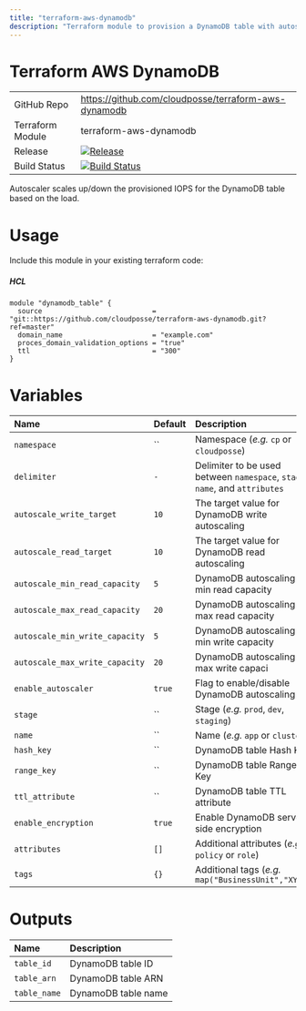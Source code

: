 ```yaml
---
title: "terraform-aws-dynamodb"
description: "Terraform module to provision a DynamoDB table with autoscaling."
---
```

# Terraform AWS DynamoDB

|                  |                                                                                                                                                          |
|:-----------------|:---------------------------------------------------------------------------------------------------------------------------------------------------------|
| GitHub Repo      | https://github.com/cloudposse/terraform-aws-dynamodb                                                                                                     |
| Terraform Module | terraform-aws-dynamodb                                                                                                                                   |
| Release          | [![Release](https://img.shields.io/github/release/cloudposse/terraform-aws-dynamodb.svg)](https://github.com/cloudposse/terraform-aws-dynamodb/releases) |
| Build Status     | [![Build Status](https://travis-ci.org/cloudposse/terraform-aws-dynamodb.svg?branch=master)](https://travis-ci.org/cloudposse/terraform-aws-dynamodb)    |


Autoscaler scales up/down the provisioned IOPS for the DynamoDB table based on the load.

# Usage

Include this module in your existing terraform code:


##### HCL
```hcl
module "dynamodb_table" {
  source                           = "git::https://github.com/cloudposse/terraform-aws-dynamodb.git?ref=master"
  domain_name                      = "example.com"
  proces_domain_validation_options = "true"
  ttl                              = "300"
}
```

# Variables

| Name                           | Default | Description                                                                 | Required |
|:-------------------------------|:--------|:----------------------------------------------------------------------------|:---------|
| `namespace`                    | ``      | Namespace (_e.g._ `cp` or `cloudposse`)                                     | Yes      |
| `delimiter`                    | `-`     | Delimiter to be used between `namespace`, `stage`, `name`, and `attributes` | No       |
| `autoscale_write_target`       | `10`    | The target value for DynamoDB write autoscaling                             | No       |
| `autoscale_read_target`        | `10`    | The target value for DynamoDB read autoscaling                              | No       |
| `autoscale_min_read_capacity`  | `5`     | DynamoDB autoscaling min read capacity                                      | No       |
| `autoscale_max_read_capacity`  | `20`    | DynamoDB autoscaling max read capacity                                      | No       |
| `autoscale_min_write_capacity` | `5`     | DynamoDB autoscaling min write capacity                                     | No       |
| `autoscale_max_write_capacity` | `20`    | DynamoDB autoscaling max write capaci                                       | No       |
| `enable_autoscaler`            | `true`  | Flag to enable/disable DynamoDB autoscaling                                 | No       |
| `stage`                        | ``      | Stage (_e.g._ `prod`, `dev`, `staging`)                                     | Yes      |
| `name`                         | ``      | Name  (_e.g._ `app` or `cluster`)                                           | Yes      |
| `hash_key`                     | ``      | DynamoDB table Hash Key                                                     | Yes      |
| `range_key`                    | ``      | DynamoDB table Range Key                                                    | Yes      |
| `ttl_attribute`                | ``      | DynamoDB table TTL attribute                                                | No       |
| `enable_encryption`            | `true`  | Enable DynamoDB server-side encryption                                      | No       |
| `attributes`                   | `[]`    | Additional attributes (_e.g._ `policy` or `role`)                           | No       |
| `tags`                         | `{}`    | Additional tags  (_e.g._ `map("BusinessUnit","XYZ")`                        | No       |

# Outputs

| Name         | Description         |
|:-------------|:--------------------|
| `table_id`   | DynamoDB table ID   |
| `table_arn`  | DynamoDB table ARN  |
| `table_name` | DynamoDB table name |
